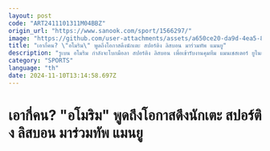 ```yaml
---
layout: post
code: "ART2411101311M04BBZ"
origin_url: "https://www.sanook.com/sport/1566297/"
image: "https://github.com/user-attachments/assets/a650ce20-da9d-4ea5-8054-ad63c97ce996"
title: "เอากี่คน? \"อโมริม\" พูดถึงโอกาสดึงนักเตะ สปอร์ติง ลิสบอน มาร่วมทัพ แมนยู"
description: "รูเบน อโมริม กำลังจะโบกมือลา สปอร์ติง ลิสบอน เพื่อเข้ารับงานคุมทีม แมนเชสเตอร์ ยูไนเต็ด ในอีกไม่กี่อึดใจ"
category: "SPORTS"
language: "th"
date: 2024-11-10T13:14:58.697Z
---
```


# เอากี่คน? "อโมริม" พูดถึงโอกาสดึงนักเตะ สปอร์ติง ลิสบอน มาร่วมทัพ แมนยู